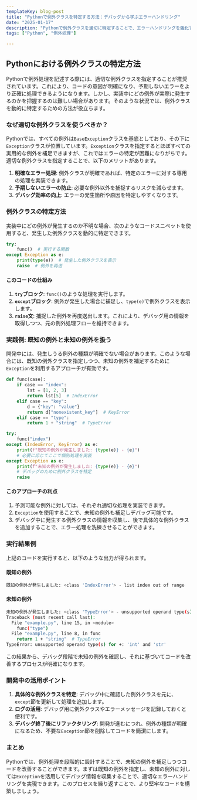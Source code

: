 ```yaml
---
templateKey: blog-post
title: "Pythonで例外クラスを特定する方法：デバッグから学ぶエラーハンドリング"
date: "2025-01-17"
description: "Pythonで例外クラスを適切に特定することで、エラーハンドリングを強化する方法について解説します。開発中に未知の例外に対応する実践的なアプローチも紹介。"
tags: ["Python", "例外処理"]

---
```



## Pythonにおける例外クラスの特定方法

Pythonで例外処理を記述する際には、適切な例外クラスを指定することが推奨されています。これにより、コードの意図が明確になり、予期しないエラーをより正確に処理できるようになります。しかし、実装中にどの例外が実際に発生するのかを把握するのは難しい場合があります。そのような状況では、例外クラスを動的に特定するための方法が役立ちます。

### なぜ適切な例外クラスを使うべきか？
Pythonでは、すべての例外は`BaseException`クラスを基底としており、その下に`Exception`クラスが位置しています。`Exception`クラスを指定するとほぼすべての実用的な例外を補足できますが、これではエラーの特定が困難になりがちです。適切な例外クラスを指定することで、以下のメリットがあります。

1. **明確なエラー処理**: 例外クラスが明確であれば、特定のエラーに対する専用の処理を実装できます。
2. **予期しないエラーの防止**: 必要な例外以外を捕捉するリスクを減らせます。
3. **デバッグ効率の向上**: エラーの発生箇所や原因を特定しやすくなります。

### 例外クラスの特定方法
実装中にどの例外が発生するのか不明な場合、次のようなコードスニペットを使用すると、発生した例外クラスを動的に特定できます。

```python
try:
    func()  # 実行する関数
except Exception as e:
    print(type(e))  # 発生した例外クラスを表示
    raise  # 例外を再送
```

#### このコードの仕組み
1. **`try`ブロック**: `func()`のような処理を実行します。
2. **`except`ブロック**: 例外が発生した場合に補足し、`type(e)`で例外クラスを表示します。
3. **`raise`文**: 捕捉した例外を再度送出します。これにより、デバッグ用の情報を取得しつつ、元の例外処理フローを維持できます。

### 実践例: 既知の例外と未知の例外を扱う
開発中には、発生しうる例外の種類が明確でない場合があります。このような場合には、既知の例外クラスを指定しつつ、未知の例外を補足するために`Exception`を利用するアプローチが有効です。

```python
def func(case):
    if case == "index":
        lst = [1, 2, 3]
        return lst[5]  # IndexError
    elif case == "key":
        d = {"key": "value"}
        return d["nonexistent_key"]  # KeyError
    elif case == "type":
        return 1 + "string"  # TypeError

try:
    func("index")
except (IndexError, KeyError) as e:
    print(f"既知の例外が発生しました: {type(e)} - {e}")
    # 必要に応じてここで個別処理を実装
except Exception as e:
    print(f"未知の例外が発生しました: {type(e)} - {e}")
    # デバッグのために例外クラスを特定
    raise
```

#### このアプローチの利点
1. 予測可能な例外に対しては、それぞれ適切な処理を実装できます。
2. `Exception`を使用することで、未知の例外も補足しデバッグ可能です。
3. デバッグ中に発生する例外クラスの情報を収集し、後で具体的な例外クラスを追加することで、エラー処理を洗練させることができます。

### 実行結果例
上記のコードを実行すると、以下のような出力が得られます。

#### 既知の例外
```bash
既知の例外が発生しました: <class 'IndexError'> - list index out of range
```

#### 未知の例外
```bash
未知の例外が発生しました: <class 'TypeError'> - unsupported operand type(s) for +: 'int' and 'str'
Traceback (most recent call last):
  File "example.py", line 15, in <module>
    func("type")
  File "example.py", line 8, in func
    return 1 + "string"  # TypeError
TypeError: unsupported operand type(s) for +: 'int' and 'str'
```

この結果から、デバッグ段階で未知の例外を確認し、それに基づいてコードを改善するプロセスが明確になります。

### 開発中の活用ポイント
1. **具体的な例外クラスを特定**: デバッグ中に確認した例外クラスを元に、`except`節を更新して処理を追加します。
2. **ログの活用**: デバッグ用に例外クラスやエラーメッセージを記録しておくと便利です。
3. **デバッグ終了後にリファクタリング**: 開発が進むにつれ、例外の種類が明確になるため、不要な`Exception`節を削除してコードを簡潔にします。

### まとめ
Pythonでは、例外処理を段階的に設計することで、未知の例外を補足しつつコードを改善することができます。まずは既知の例外を指定し、未知の例外に対しては`Exception`を活用してデバッグ情報を収集することで、適切なエラーハンドリングを実現できます。このプロセスを繰り返すことで、より堅牢なコードを構築しましょう。